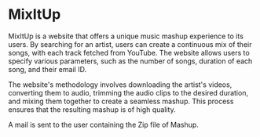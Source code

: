 # MixItUp

MixItUp is a website that offers a unique music mashup experience to its users. By searching for an artist, users can create a continuous mix of their songs, with each track fetched from YouTube. The website allows users to specify various parameters, such as the number of songs, duration of each song, and their email ID.

The website's methodology involves downloading the artist's videos, converting them to audio, trimming the audio clips to the desired duration, and mixing them together to create a seamless mashup. This process ensures that the resulting mashup is of high quality.

A mail is sent to the user containing the Zip file of Mashup.
